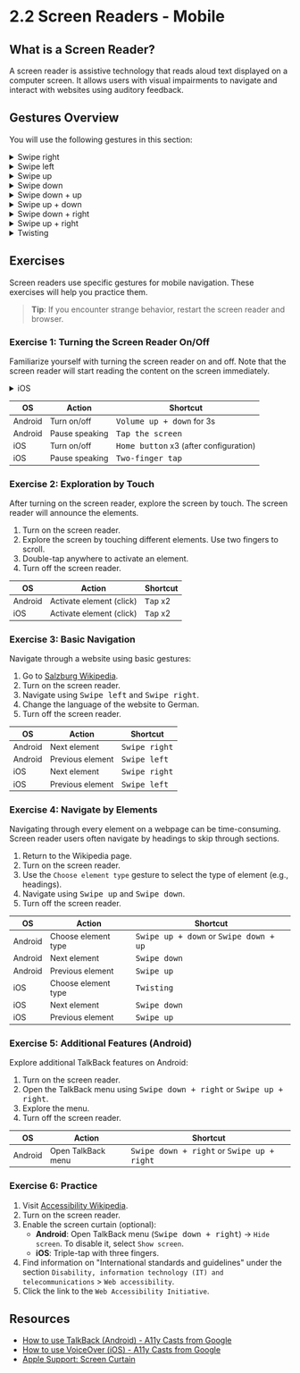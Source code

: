 # 2.2 Screen Readers - Mobile

## What is a Screen Reader?

A screen reader is assistive technology that reads aloud text displayed on a computer screen. It allows users with visual impairments to navigate and interact with websites using auditory feedback.

## Gestures Overview

You will use the following gestures in this section:

<details>
<summary>Swipe right</summary>
<img src="./assets/gestures/swipe-right.gif" width="150" />
</details>

<details>
<summary>Swipe left</summary>
<img src="./assets/gestures/swipe-left.gif" width="150" />
</details>

<details>
<summary>Swipe up</summary>
<img src="./assets/gestures/swipe-up.gif" width="150" />
</details>

<details>
<summary>Swipe down</summary>
<img src="./assets/gestures/swipe-down.gif" width="150" />
</details>

<details>
<summary>Swipe down + up</summary>
<img src="./assets/gestures/swipe-down-up.gif" width="150" />
</details>

<details>
<summary>Swipe up + down</summary>
<img src="./assets/gestures/swipe-up-down.gif" width="150" />
</details>

<details>
<summary>Swipe down + right</summary>
<img src="./assets/gestures/swipe-down-right.gif" width="150" />
</details>

<details>
<summary>Swipe up + right</summary>
<img src="./assets/gestures/swipe-up-right.gif" width="150" />
</details>

<details>
<summary>Twisting</summary>
<img src="./assets/gestures/twist.gif" width="150" />
</details>

## Exercises

Screen readers use specific gestures for mobile navigation. These exercises will help you practice them.

> **Tip**: If you encounter strange behavior, restart the screen reader and browser.

### Exercise 1: Turning the Screen Reader On/Off

Familiarize yourself with turning the screen reader on and off. Note that the screen reader will start reading the content on the screen immediately.

<details>
<summary>iOS</summary>

1. Go to `Settings` -> `Accessibility` -> `Accessibility Shortcut` and select `VoiceOver`.

</details>

| OS      | Action         | Shortcut                                        |
| ------- | -------------- | ----------------------------------------------- |
| Android | Turn on/off    | <kbd>Volume up + down</kbd> for 3s              |
| Android | Pause speaking | <kbd>Tap the screen</kbd>                       |
| iOS     | Turn on/off    | <kbd>Home button</kbd> x3 (after configuration) |
| iOS     | Pause speaking | <kbd>Two-finger tap</kbd>                       |

### Exercise 2: Exploration by Touch

After turning on the screen reader, explore the screen by touch. The screen reader will announce the elements.

1. Turn on the screen reader.
2. Explore the screen by touching different elements. Use two fingers to scroll.
3. Double-tap anywhere to activate an element.
4. Turn off the screen reader.

| OS      | Action                   | Shortcut          |
| ------- | ------------------------ | ----------------- |
| Android | Activate element (click) | <kbd>Tap</kbd> x2 |
| iOS     | Activate element (click) | <kbd>Tap</kbd> x2 |

### Exercise 3: Basic Navigation

Navigate through a website using basic gestures:

1. Go to [Salzburg Wikipedia](https://en.wikipedia.org/wiki/Salzburg).
2. Turn on the screen reader.
3. Navigate using <kbd>Swipe left</kbd> and <kbd>Swipe right</kbd>.
4. Change the language of the website to German.
5. Turn off the screen reader.

| OS      | Action           | Shortcut               |
| ------- | ---------------- | ---------------------- |
| Android | Next element     | <kbd>Swipe right</kbd> |
| Android | Previous element | <kbd>Swipe left</kbd>  |
| iOS     | Next element     | <kbd>Swipe right</kbd> |
| iOS     | Previous element | <kbd>Swipe left</kbd>  |

### Exercise 4: Navigate by Elements

Navigating through every element on a webpage can be time-consuming. Screen reader users often navigate by headings to skip through sections.

1. Return to the Wikipedia page.
2. Turn on the screen reader.
3. Use the `Choose element type` gesture to select the type of element (e.g., headings).
4. Navigate using <kbd>Swipe up</kbd> and <kbd>Swipe down</kbd>.
5. Turn off the screen reader.

| OS      | Action              | Shortcut                                                 |
| ------- | ------------------- | -------------------------------------------------------- |
| Android | Choose element type | <kbd>Swipe up + down</kbd> or <kbd>Swipe down + up</kbd> |
| Android | Next element        | <kbd>Swipe down</kbd>                                    |
| Android | Previous element    | <kbd>Swipe up</kbd>                                      |
| iOS     | Choose element type | <kbd>Twisting</kbd>                                      |
| iOS     | Next element        | <kbd>Swipe down</kbd>                                    |
| iOS     | Previous element    | <kbd>Swipe up</kbd>                                      |

### Exercise 5: Additional Features (Android)

Explore additional TalkBack features on Android:

1. Turn on the screen reader.
2. Open the TalkBack menu using <kbd>Swipe down + right</kbd> or <kbd>Swipe up + right</kbd>.
3. Explore the menu.
4. Turn off the screen reader.

| OS      | Action             | Shortcut                                                     |
| ------- | ------------------ | ------------------------------------------------------------ |
| Android | Open TalkBack menu | <kbd>Swipe down + right</kbd> or <kbd>Swipe up + right</kbd> |

### Exercise 6: Practice

1. Visit [Accessibility Wikipedia](https://en.wikipedia.org/wiki/Accessibility).
2. Turn on the screen reader.
3. Enable the screen curtain (optional):
   - **Android**: Open TalkBack menu (<kbd>Swipe down + right</kbd>) -> `Hide screen`. To disable it, select `Show screen`.
   - **iOS**: Triple-tap with three fingers.
4. Find information on "International standards and guidelines" under the section `Disability, information technology (IT) and telecommunications` > `Web accessibility`.
5. Click the link to the `Web Accessibility Initiative`.

## Resources

- [How to use TalkBack (Android) - A11y Casts from Google](https://www.youtube.com/watch?v=0Zpzl4EKCco&list=PLNYkxOF6rcICWx0C9LVWWVqvHlYJyqw7g&index=27)
- [How to use VoiceOver (iOS) - A11y Casts from Google](https://www.youtube.com/watch?v=bCHpdjvxBws&list=PLNYkxOF6rcICWx0C9LVWWVqvHlYJyqw7g&index=28)
- [Apple Support: Screen Curtain](https://support.apple.com/en-us/111797#:~:text=To%20turn%20Screen%20Curtain%20on%20or%20off%20by%20gesture%3A)
